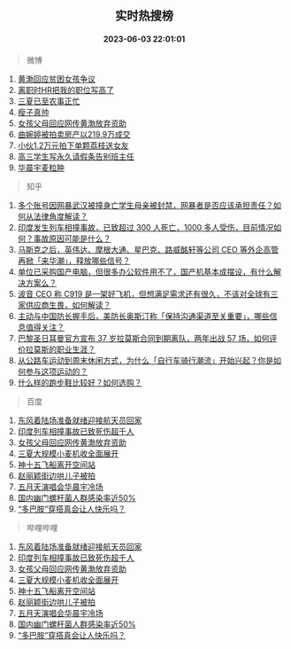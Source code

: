 <div align="center"><h2>实时热搜榜</h2><h4>2023-06-03 22:01:01</h4></div>

> 微博  

1. [黄渤回应贫困女孩争议](https://s.weibo.com/weibo?q=%23%E9%BB%84%E6%B8%A4%E5%9B%9E%E5%BA%94%E8%B4%AB%E5%9B%B0%E5%A5%B3%E5%AD%A9%E4%BA%89%E8%AE%AE%23&t=31&band_rank=1&Refer=top)<br />
2. [离职时HR把我的职位写高了](https://s.weibo.com/weibo?q=%23%E7%A6%BB%E8%81%8C%E6%97%B6HR%E6%8A%8A%E6%88%91%E7%9A%84%E8%81%8C%E4%BD%8D%E5%86%99%E9%AB%98%E4%BA%86%23&t=31&band_rank=2&Refer=top)<br />
3. [三夏已至农事正忙](https://s.weibo.com/weibo?q=%23%E4%B8%89%E5%A4%8F%E5%B7%B2%E8%87%B3%E5%86%9C%E4%BA%8B%E6%AD%A3%E5%BF%99%23&t=31&band_rank=3&Refer=top)<br />
4. [瘦子真帅](https://s.weibo.com/weibo?q=%E7%98%A6%E5%AD%90%E7%9C%9F%E5%B8%85&t=31&band_rank=4&Refer=top)<br />
5. [女孩父母回应网传黄渤放弃资助](https://s.weibo.com/weibo?q=%23%E5%A5%B3%E5%AD%A9%E7%88%B6%E6%AF%8D%E5%9B%9E%E5%BA%94%E7%BD%91%E4%BC%A0%E9%BB%84%E6%B8%A4%E6%94%BE%E5%BC%83%E8%B5%84%E5%8A%A9%23&t=31&band_rank=5&Refer=top)<br />
6. [曲婉婷被拍卖房产以219.9万成交](https://s.weibo.com/weibo?q=%23%E6%9B%B2%E5%A9%89%E5%A9%B7%E8%A2%AB%E6%8B%8D%E5%8D%96%E6%88%BF%E4%BA%A7%E4%BB%A5219.9%E4%B8%87%E6%88%90%E4%BA%A4%23&t=31&band_rank=6&Refer=top)<br />
7. [小伙1.2万元拍下单颗荔枝送女友](https://s.weibo.com/weibo?q=%23%E5%B0%8F%E4%BC%991.2%E4%B8%87%E5%85%83%E6%8B%8D%E4%B8%8B%E5%8D%95%E9%A2%97%E8%8D%94%E6%9E%9D%E9%80%81%E5%A5%B3%E5%8F%8B%23&t=31&band_rank=7&Refer=top)<br />
8. [高三学生写永久请假条告别班主任](https://s.weibo.com/weibo?q=%23%E9%AB%98%E4%B8%89%E5%AD%A6%E7%94%9F%E5%86%99%E6%B0%B8%E4%B9%85%E8%AF%B7%E5%81%87%E6%9D%A1%E5%91%8A%E5%88%AB%E7%8F%AD%E4%B8%BB%E4%BB%BB%23&t=31&band_rank=8&Refer=top)<br />
9. [华晨宇麦粒肿](https://s.weibo.com/weibo?q=%E5%8D%8E%E6%99%A8%E5%AE%87%E9%BA%A6%E7%B2%92%E8%82%BF&t=31&band_rank=9&Refer=top)<br />

> 知乎  

1. [多个账号因网暴武汉被撞身亡学生母亲被封禁，网暴者是否应该承担责任？如何从法律角度解读？](https://www.zhihu.com/question/604552148)<br />
2. [印度发生列车相撞事故，已致超过 300 人死亡，1000 多人受伤，目前情况如何？事故原因可能是什么？](https://www.zhihu.com/question/604551488)<br />
3. [马斯克之后，英伟达、摩根大通、星巴克、路威酩轩等公司 CEO 等外企高管再掀「来华潮」，释放哪些信号？](https://www.zhihu.com/question/604506301)<br />
4. [单位已采购国产电脑，但很多办公软件用不了，国产机基本成摆设，有什么解决方案么？](https://www.zhihu.com/question/511544506)<br />
5. [波音 CEO 称 C919 是一架好飞机，但想满足需求还有很久，不该对全球有三家供应商生畏，如何解读？](https://www.zhihu.com/question/604411935)<br />
6. [主动与中国防长握手后，美防长奥斯汀称「保持沟通渠道至关重要」，哪些信息值得关注？](https://www.zhihu.com/question/604590355)<br />
7. [巴黎圣日耳曼官方宣布 37 岁拉莫斯合同到期离队，两年出战 57 场，如何评价拉莫斯的职业生涯？](https://www.zhihu.com/question/604566341)<br />
8. [从公路车运动到周末休闲方式，为什么「自行车骑行潮流」开始兴起？你是如何参与这项运动的？](https://www.zhihu.com/question/603622247)<br />
9. [什么样的跑步鞋比较好？如何选购？](https://www.zhihu.com/question/19937281)<br />

> 百度  

1. [东风着陆场准备就绪迎接航天员回家](https://www.baidu.com/s?wd=%E4%B8%9C%E9%A3%8E%E7%9D%80%E9%99%86%E5%9C%BA%E5%87%86%E5%A4%87%E5%B0%B1%E7%BB%AA%E8%BF%8E%E6%8E%A5%E8%88%AA%E5%A4%A9%E5%91%98%E5%9B%9E%E5%AE%B6&sa=fyb_news&rsv_dl=fyb_news)<br />
2. [印度列车相撞事故已致死伤超千人](https://www.baidu.com/s?wd=%E5%8D%B0%E5%BA%A6%E5%88%97%E8%BD%A6%E7%9B%B8%E6%92%9E%E4%BA%8B%E6%95%85%E5%B7%B2%E8%87%B4%E6%AD%BB%E4%BC%A4%E8%B6%85%E5%8D%83%E4%BA%BA&sa=fyb_news&rsv_dl=fyb_news)<br />
3. [女孩父母回应网传黄渤放弃资助](https://www.baidu.com/s?wd=%E5%A5%B3%E5%AD%A9%E7%88%B6%E6%AF%8D%E5%9B%9E%E5%BA%94%E7%BD%91%E4%BC%A0%E9%BB%84%E6%B8%A4%E6%94%BE%E5%BC%83%E8%B5%84%E5%8A%A9&sa=fyb_news&rsv_dl=fyb_news)<br />
4. [三夏大规模小麦机收全面展开](https://www.baidu.com/s?wd=%E4%B8%89%E5%A4%8F%E5%A4%A7%E8%A7%84%E6%A8%A1%E5%B0%8F%E9%BA%A6%E6%9C%BA%E6%94%B6%E5%85%A8%E9%9D%A2%E5%B1%95%E5%BC%80&sa=fyb_news&rsv_dl=fyb_news)<br />
5. [神十五飞船离开空间站](https://www.baidu.com/s?wd=%E7%A5%9E%E5%8D%81%E4%BA%94%E9%A3%9E%E8%88%B9%E7%A6%BB%E5%BC%80%E7%A9%BA%E9%97%B4%E7%AB%99&sa=fyb_news&rsv_dl=fyb_news)<br />
6. [赵丽颖街边哄儿子被拍](https://www.baidu.com/s?wd=%E8%B5%B5%E4%B8%BD%E9%A2%96%E8%A1%97%E8%BE%B9%E5%93%84%E5%84%BF%E5%AD%90%E8%A2%AB%E6%8B%8D&sa=fyb_news&rsv_dl=fyb_news)<br />
7. [五月天演唱会华晨宇冷场](https://www.baidu.com/s?wd=%E4%BA%94%E6%9C%88%E5%A4%A9%E6%BC%94%E5%94%B1%E4%BC%9A%E5%8D%8E%E6%99%A8%E5%AE%87%E5%86%B7%E5%9C%BA&sa=fyb_news&rsv_dl=fyb_news)<br />
8. [国内幽门螺杆菌人群感染率近50%](https://www.baidu.com/s?wd=%E5%9B%BD%E5%86%85%E5%B9%BD%E9%97%A8%E8%9E%BA%E6%9D%86%E8%8F%8C%E4%BA%BA%E7%BE%A4%E6%84%9F%E6%9F%93%E7%8E%87%E8%BF%9150%25&sa=fyb_news&rsv_dl=fyb_news)<br />
9. [“多巴胺”穿搭真会让人快乐吗？](https://www.baidu.com/s?wd=%E2%80%9C%E5%A4%9A%E5%B7%B4%E8%83%BA%E2%80%9D%E7%A9%BF%E6%90%AD%E7%9C%9F%E4%BC%9A%E8%AE%A9%E4%BA%BA%E5%BF%AB%E4%B9%90%E5%90%97%EF%BC%9F&sa=fyb_news&rsv_dl=fyb_news)<br />

> 哔哩哔哩  

1. [东风着陆场准备就绪迎接航天员回家](https://www.baidu.com/s?wd=%E4%B8%9C%E9%A3%8E%E7%9D%80%E9%99%86%E5%9C%BA%E5%87%86%E5%A4%87%E5%B0%B1%E7%BB%AA%E8%BF%8E%E6%8E%A5%E8%88%AA%E5%A4%A9%E5%91%98%E5%9B%9E%E5%AE%B6&sa=fyb_news&rsv_dl=fyb_news)<br />
2. [印度列车相撞事故已致死伤超千人](https://www.baidu.com/s?wd=%E5%8D%B0%E5%BA%A6%E5%88%97%E8%BD%A6%E7%9B%B8%E6%92%9E%E4%BA%8B%E6%95%85%E5%B7%B2%E8%87%B4%E6%AD%BB%E4%BC%A4%E8%B6%85%E5%8D%83%E4%BA%BA&sa=fyb_news&rsv_dl=fyb_news)<br />
3. [女孩父母回应网传黄渤放弃资助](https://www.baidu.com/s?wd=%E5%A5%B3%E5%AD%A9%E7%88%B6%E6%AF%8D%E5%9B%9E%E5%BA%94%E7%BD%91%E4%BC%A0%E9%BB%84%E6%B8%A4%E6%94%BE%E5%BC%83%E8%B5%84%E5%8A%A9&sa=fyb_news&rsv_dl=fyb_news)<br />
4. [三夏大规模小麦机收全面展开](https://www.baidu.com/s?wd=%E4%B8%89%E5%A4%8F%E5%A4%A7%E8%A7%84%E6%A8%A1%E5%B0%8F%E9%BA%A6%E6%9C%BA%E6%94%B6%E5%85%A8%E9%9D%A2%E5%B1%95%E5%BC%80&sa=fyb_news&rsv_dl=fyb_news)<br />
5. [神十五飞船离开空间站](https://www.baidu.com/s?wd=%E7%A5%9E%E5%8D%81%E4%BA%94%E9%A3%9E%E8%88%B9%E7%A6%BB%E5%BC%80%E7%A9%BA%E9%97%B4%E7%AB%99&sa=fyb_news&rsv_dl=fyb_news)<br />
6. [赵丽颖街边哄儿子被拍](https://www.baidu.com/s?wd=%E8%B5%B5%E4%B8%BD%E9%A2%96%E8%A1%97%E8%BE%B9%E5%93%84%E5%84%BF%E5%AD%90%E8%A2%AB%E6%8B%8D&sa=fyb_news&rsv_dl=fyb_news)<br />
7. [五月天演唱会华晨宇冷场](https://www.baidu.com/s?wd=%E4%BA%94%E6%9C%88%E5%A4%A9%E6%BC%94%E5%94%B1%E4%BC%9A%E5%8D%8E%E6%99%A8%E5%AE%87%E5%86%B7%E5%9C%BA&sa=fyb_news&rsv_dl=fyb_news)<br />
8. [国内幽门螺杆菌人群感染率近50%](https://www.baidu.com/s?wd=%E5%9B%BD%E5%86%85%E5%B9%BD%E9%97%A8%E8%9E%BA%E6%9D%86%E8%8F%8C%E4%BA%BA%E7%BE%A4%E6%84%9F%E6%9F%93%E7%8E%87%E8%BF%9150%25&sa=fyb_news&rsv_dl=fyb_news)<br />
9. [“多巴胺”穿搭真会让人快乐吗？](https://www.baidu.com/s?wd=%E2%80%9C%E5%A4%9A%E5%B7%B4%E8%83%BA%E2%80%9D%E7%A9%BF%E6%90%AD%E7%9C%9F%E4%BC%9A%E8%AE%A9%E4%BA%BA%E5%BF%AB%E4%B9%90%E5%90%97%EF%BC%9F&sa=fyb_news&rsv_dl=fyb_news)<br />
